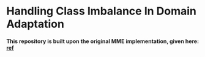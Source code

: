 # Handling Class Imbalance In Domain Adaptation
#### This repository is built upon the original MME implementation, given here: [ref](https://github.com/VisionLearningGroup/SSDA_MME)
